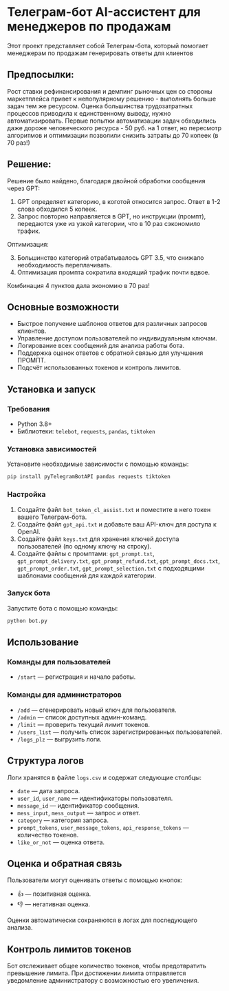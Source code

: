 # Телеграм-бот AI-ассистент для менеджеров по продажам

Этот проект представляет собой Телеграм-бота, который помогает менеджерам по продажам генерировать ответы для клиентов

Предпосылки:
---------
Рост ставки рефинансирования и демпинг рыночных цен со стороны маркетплейса привет к непопулярному решению - выполнять больше задач тем же ресурсом.
Оценка большинства трудозатратных процессов приводила к единственному выводу, нужно автоматизировать. Первые попытки автоматизации задач обходились даже дороже человеческого ресурса - 50 руб. на 1 ответ, но пересмотр алгоритмов и оптимизации позволили снизить затраты до 70 копеек (в 70 раз!)

Решение:
---------
Решение было найдено, благодаря двойной обработки сообщения через GPT:
1. GPT определяет категорию, в коготой относится запрос. Ответ в 1-2 слова обходился 5 копеек.
2. Запрос повторно направляется в GPT, но инструкции (промпт), передаются уже из узкой категории, что в 10 раз сэкономило трафик.

Оптимизация:

3. Большинство категорий отрабатывалось GPT 3.5, что снижало необходимость переплачивать.
4. Оптимизация промпта сократила входящий трафик почти вдвое.

Комбинация 4 пунктов дала экономию в 70 раз!

## Основные возможности
- Быстрое получение шаблонов ответов для различных запросов клиентов.
- Управление доступом пользователей по индивидуальным ключам.
- Логирование всех сообщений для анализа работы бота.
- Поддержка оценок ответов с обратной связью для улучшения ПРОМПТ.
- Подсчёт использованных токенов и контроль лимитов.

## Установка и запуск

### Требования
- Python 3.8+
- Библиотеки: `telebot`, `requests`, `pandas`, `tiktoken`

### Установка зависимостей
Установите необходимые зависимости с помощью команды:
```bash
pip install pyTelegramBotAPI pandas requests tiktoken
```

### Настройка
1. Создайте файл `bot_token_cl_assist.txt` и поместите в него токен вашего Телеграм-бота.
2. Создайте файл `gpt_api.txt` и добавьте ваш API-ключ для доступа к OpenAI.
3. Создайте файл `keys.txt` для хранения ключей доступа пользователей (по одному ключу на строку).
4. Создайте файлы с промптами: `gpt_prompt.txt`, `gpt_prompt_delivery.txt`, `gpt_prompt_refund.txt`, `gpt_prompt_docs.txt`, `gpt_prompt_order.txt`, `gpt_prompt_selection.txt` с подходящими шаблонами сообщений для каждой категории.

### Запуск бота
Запустите бота с помощью команды:
```bash
python bot.py
```

## Использование
### Команды для пользователей
- `/start` — регистрация и начало работы.

### Команды для администраторов
- `/add` — сгенерировать новый ключ для пользователя.
- `/admin` — список доступных админ-команд.
- `/limit` — проверить текущий лимит токенов.
- `/users_list` — получить список зарегистрированных пользователей.
- `/logs_plz` — выгрузить логи.

## Структура логов
Логи хранятся в файле `logs.csv` и содержат следующие столбцы:
- `date` — дата запроса.
- `user_id`, `user_name` — идентификаторы пользователя.
- `message_id` — идентификатор сообщения.
- `mess_input`, `mess_output` — запрос и ответ.
- `category` — категория запроса.
- `prompt_tokens`, `user_message_tokens`, `api_response_tokens` — количество токенов.
- `like_or_not` — оценка ответа.

## Оценка и обратная связь
Пользователи могут оценивать ответы с помощью кнопок:
- 👍 — позитивная оценка.
- 👎 — негативная оценка.

Оценки автоматически сохраняются в логах для последующего анализа.

## Контроль лимитов токенов
Бот отслеживает общее количество токенов, чтобы предотвратить превышение лимита. При достижении лимита отправляется уведомление администратору с возможностью его увеличения.
